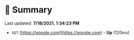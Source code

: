 # 📖 Summary
Last updated: **7/18/2021, 1:34:23 PM**

- `GET` [https://google.com](https://google.com) - **Up** (120ms)
